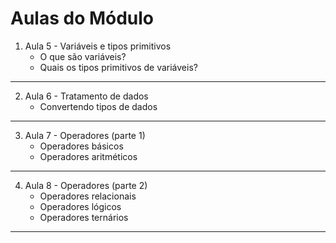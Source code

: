 # Aulas do Módulo

1. Aula 5 - Variáveis e tipos primitivos
   - O que são variáveis?
   - Quais os tipos primitivos de variáveis?
---

2. Aula 6 - Tratamento de dados
   - Convertendo tipos de dados
---

3. Aula 7 - Operadores (parte 1)
   - Operadores básicos
   - Operadores aritméticos
---

4. Aula 8 - Operadores (parte 2)
   - Operadores relacionais
   - Operadores lógicos
   - Operadores ternários
---
